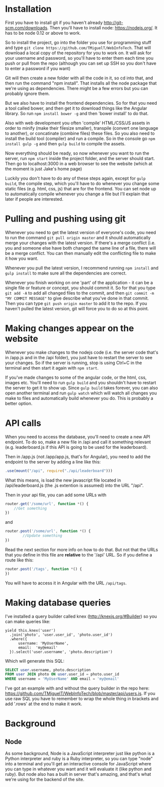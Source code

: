 # Installation

First you have to install git if you haven't already http://git-scm.com/downloads. Then you'll have to install node: https://nodejs.org/. It has to be node 0.12 or above to work.

So to install the project, go into the folder you use for programming stuff and type `git clone https://github.com/TMiguelT/WebInfoTech`. That will download a local copy of the repository for you to work on. It will ask for your username and password, so you'll have to enter them each time you push or pull from the repo (although you can set up SSH so you don't have to enter a password if you want)

Git will then create a new folder with all the code in it, so cd into that, and then run the command "npm install". That installs all the node package that we're using as dependencies. There might be a few errors but you can probably ignore them.

But we also have to install the frontend dependencies. So for that you need a tool called bower, and then get it to download things like the Angular library. So run `npm install bower -g` and then 'bower install' to do that.

Also with web development you often 'compile' HTML/CSS/JS assets in order to minify (make their filesize smaller), transpile (convert one language to another), or concatinate (combine files) these files. So you also need to install the build tool (compiler) and run a compile. So in the console go `npm install gulp -g` and then `gulp build` to compile the assets.

Now everything should be ready, so now whenever you want to run the server, run `npm start` inside the project folder, and the server should start. Then go to localhost:3000 in a web browser to see the website (which at the moment is just Jake's home page)

Luckily you don't have to do any of these steps again, except for `gulp build`, the compile step, which you'll have to do whenever you change some static files (e.g. html, css, js) that are for the frontend. You can set node up to automatically compile whenever you change a file but I'll explain that later if people are interested.

# Pulling and pushing using git

Whenever you need to get the latest version of everyone's code, you need to run the command `git pull origin master` and it should automatically merge your changes with the latest version. If there's a merge conflict (i.e. you and someone else have both changed the same line of a file, there will be a merge conflict. You can then manually edit the conflicting file to make it how you want.

Whenever you pull the latest version, I recommend running `npm install` and `gulp install` to make sure all the dependencies are correct.

Whenever you finish working on one 'part' of the application - it can be a single file or feature or concept, you should commit it. So for that you type `git add -A` to add all changed files to the commit, and then `git commit -m "MY COMMIT MESSAGE"` to give describe what you've done in that commit. Then you can type `git push origin master` to add it to the repo. If you haven't pulled the latest version, git will force you to do so at this point.

# Making changes appear on the website

Whenever you make changes to the nodejs code (i.e. the server code that's in /app.js and in the /api folder), you just have to restart the server to see your changes. So if the server is running, stop is using Ctrl+C in the terminal and then start it again with `npm start`.

If you've made changes to some of the angular code, or the html, css, images etc. You'll need to run `gulp build` and you shouldn't have to restart the server to get it to show up. Since `gulp build` takes forever, you can also open another terminal and run `gulp watch` which will watch all changes you make to files and automatically build whenever you do. This is probably a better option.

# API calls

When you need to access the database, you'll need to create a new API endpoint. To do so, make a new file in /api and call it something relevant (e.g. leaderboard.js if this API is going to be used for the leaderboard).

Then in /app.js (not /app/app.js, that's for Angular), you need to add the endpoint to the server by adding a line like this:
```javascript
.use(mount("/api", require("./api/leaderboard")))
```
What this means, is load the new javascript file located in /api/leaderboard.js (the .js extention is assumed) into the URL "/api".

Then in your api file, you can add some URLs with

```javascript
router.get('/some/url', function *() {
    //Get something
})
```

and

```javascript
router.post('/some/url', function *() {
        //Update something
})
```

Read the next section for more info on how to do that. But not that the URLs that you define in this file are **relative** to the '/api' URL. So if you define a route like this:

```javascript
router.post('/tags', function *() {
})
```

You will have to access it in Angular with the URL `/api/tags`.

# Making database queries

I've installed a query builder called knex (http://knexjs.org/#Builder) so you can make queries like:

```
yield this.knex('user')
  .join('photo', 'user.user_id', 'photo.user_id')
  .where({
      username: 'MyUserName',
      email:  'my@email'
  }).select('user.username', 'photo.description')
```

Which will generate this SQL:

```sql
SELECT user.username, photo.description
FROM user JOIN photo ON user.user_id = photo.user_id
WHERE username = 'MyUserName' AND email = 'my@email'
```

I've got an example with and without the query builder in the repo here: https://github.com/TMiguelT/WebInfoTech/blob/master/api/users.js. If you use raw SQL you have to remember to wrap the whole thing in brackets and add '.rows' at the end to make it work.

# Background
## Node

As some background, Node is a JavaScript interpreter just like python is a Python interpreter and ruby is a Ruby interpreter, so you can type "node" into a terminal and you'll get an interactive console for JavaScript where you can type in whatever you want and it will evaluate it (like python and ruby). But node also has a built in server that's amazing, and that's what we're using for the backend of the site.